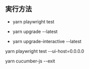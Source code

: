 
## 実行方法

- yarn playwright test



- yarn upgrade --latest
- yarn upgrade-interactive --latest


yarn playwright test --ui-host=0.0.0.0

yarn cucumber-js --exit

